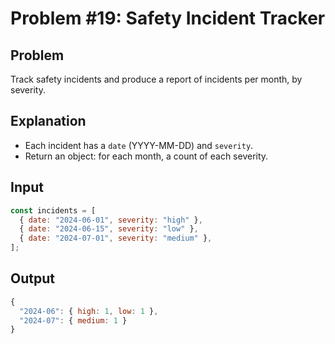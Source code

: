 # Problem #19: Safety Incident Tracker

## Problem

Track safety incidents and produce a report of incidents per month, by severity.

## Explanation

- Each incident has a `date` (YYYY-MM-DD) and `severity`.
- Return an object: for each month, a count of each severity.

## Input

```js
const incidents = [
  { date: "2024-06-01", severity: "high" },
  { date: "2024-06-15", severity: "low" },
  { date: "2024-07-01", severity: "medium" },
];
```

## Output

```js
{
  "2024-06": { high: 1, low: 1 },
  "2024-07": { medium: 1 }
}
```
